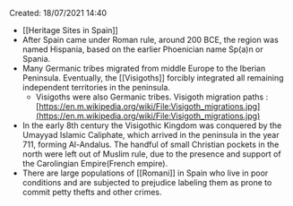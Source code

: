Created: 18/07/2021 14:40

- [[Heritage Sites in Spain]]
- After Spain came under Roman rule, around 200 BCE, the region was named Hispania, based on the earlier Phoenician name Sp(a)n or Spania.
- Many Germanic tribes migrated from middle Europe to the Iberian Peninsula. Eventually, the [[Visigoths]] forcibly integrated all remaining independent territories in the peninsula.
	- Visigoths were also Germanic tribes. Visigoth migration paths : [https://en.m.wikipedia.org/wiki/File:Visigoth_migrations.jpg](https://en.m.wikipedia.org/wiki/File:Visigoth_migrations.jpg)
- In the early 8th century the Visigothic Kingdom was conquered by the Umayyad Islamic Caliphate, which arrived in the peninsula in the year 711, forming Al-Andalus. The handful of small Christian pockets in the north were left out of Muslim rule, due to the presence and support of the Carolingian Empire(French empire).
- There are large populations of [[Romani]] in Spain who live in poor conditions and are subjected to prejudice labeling them as prone to commit petty thefts and other crimes.